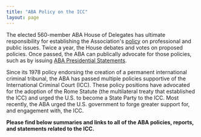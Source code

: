```yaml
---
title: "ABA Policy on the ICC"
layout: page
---
```

The elected 560-member ABA House of Delegates has ultimate responsibility for establishing the Association's [policy](http://www.americanbar.org/news/abanews/aba-news-archives/2013/08/aba_house_of_delegat6.html) on professional and public issues. Twice a year, the House debates and votes on proposed policies. Once passed, the ABA can publically advocate for those policies, such as by issuing [ABA Presidential Statements](http://www.americanbar.org/groups/leadership/office_of_the_president/past_statements.html).

Since its 1978 policy endorsing the creation of a permanent international criminal tribunal, the ABA has passed multiple policies supportive of the International Criminal Court (ICC). These policy positions have advocated for the adoption of the Rome Statute (the multilateral treaty that established the ICC) and urged the U.S. to become a State Party to the ICC. Most recently, the ABA urged the U.S. government to forge greater support for, and engagement with, the ICC.

**Please find below summaries and links to all of the ABA policies, reports, and statements related to the ICC.**
